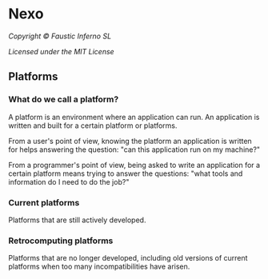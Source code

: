 # Nexo

*Copyright © Faustic Inferno SL*

*Licensed under the MIT License*

## Platforms

### What do we call a platform?

A platform is an environment where an application can run. An application is written and built for a certain platform or platforms.

From a user's point of view, knowing the platform an application is written for helps answering the question: "can this application run on my machine?"

From a programmer's point of view, being asked to write an application for a certain platform means trying to answer the questions: "what tools and information do I need to do the job?"

### Current platforms

Platforms that are still actively developed.

### Retrocomputing platforms

Platforms that are no longer developed, including old versions of current platforms when too many incompatibilities have arisen.